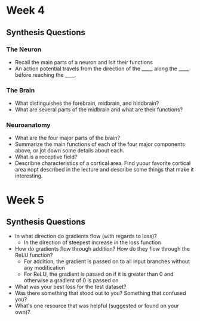 # Week 4

## Synthesis Questions

### The Neuron
- Recall the main parts of a neuron and lsit their functions
- An action potential travels from the direction of the ____, along the ____, before reaching the ____.

### The Brain
- What distinguishes the forebrain, midbrain, and hindbrain?
- What are several parts of the midbrain and what are their functions?

### Neuroanatomy
- What are the four major parts of the brain?
- Summarize the main functions of each of the four major components above, or jot down some details about each.
- What is a receptive field?
- Describne characteristics of a cortical area. Find yuour favorite cortical area nopt described in the lecture and describe some things that make it interesting.

# Week 5

## Synthesis Questions
-   In what direction do gradients flow (with regards to loss)?
	- In the direction of steepest increase in the loss function
-   How do gradients flow through addition? How do they flow through the ReLU function?
	- For addition, the gradient is passed on to all input branches without any modification
	- For ReLU, the gradient is passed on if it is greater than 0 and otherwise a gradient of 0 is passed on
-   What was your best loss for the test dataset?
-   Was there something that stood out to you? Something that confused you?
-   What's one resource that was helpful (suggested or found on your own)?
